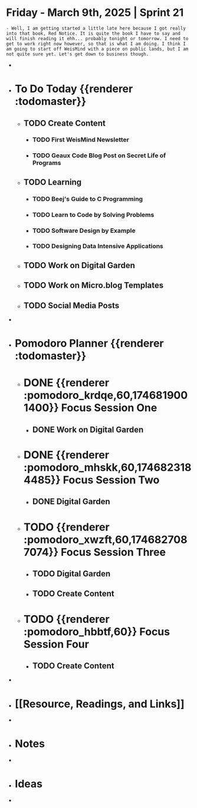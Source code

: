 # Friday - March 9th, 2025 | Sprint 21
	- Well, I am getting started a little late here because I got really into that book, Red Notice. It is quite the book I have to say and will finish reading it ehh... probably tonight or tomorrow. I need to get to work right now however, so that is what I am doing. I think I am going to start off WeisMind with a piece on public lands, but I am not quite sure yet. Let's get down to business though.
-
- #  To Do Today {{renderer :todomaster}}
	- ## TODO Create Content
		- ### TODO First WeisMind Newsletter
		- ### TODO Geaux Code Blog Post on Secret Life of Programs
	- ## TODO Learning
		- ### TODO Beej's Guide to C Programming
		- ### TODO Learn to Code by Solving Problems
		- ### TODO Software Design by Example
		- ### TODO Designing Data Intensive Applications
	- ## TODO Work on Digital Garden
	- ## TODO Work on Micro.blog Templates
	- ## TODO Social Media Posts
-
- # Pomodoro Planner {{renderer :todomaster}}
	- # DONE {{renderer :pomodoro_krdqe,60,1746819001400}} Focus Session One
		- ## DONE Work on Digital Garden
	- # DONE {{renderer :pomodoro_mhskk,60,1746823184485}} Focus Session Two
		- ## DONE Digital Garden
	- # TODO {{renderer :pomodoro_xwzft,60,1746827087074}} Focus Session Three
		- ## TODO Digital Garden
		- ## TODO Create Content
	- # TODO {{renderer :pomodoro_hbbtf,60}} Focus Session Four
		- ## TODO Create Content
-
- # [[Resource, Readings, and Links]]
-
- # Notes
-
- # Ideas
-